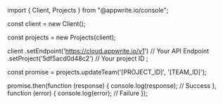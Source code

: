 import { Client, Projects } from "@appwrite.io/console";

const client = new Client();

const projects = new Projects(client);

client
    .setEndpoint('https://cloud.appwrite.io/v1') // Your API Endpoint
    .setProject('5df5acd0d48c2') // Your project ID
;

const promise = projects.updateTeam('[PROJECT_ID]', '[TEAM_ID]');

promise.then(function (response) {
    console.log(response); // Success
}, function (error) {
    console.log(error); // Failure
});